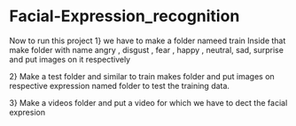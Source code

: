 # Facial-Expression_recognition

Now to run this project
1} we have to make a folder nameed train
  Inside that make folder with name angry , disgust , fear , happy , neutral, sad, surprise and put images on it respectively
  
2} Make a test folder and similar to train makes folder and put images on respective expression named folder to test the training data.

3} Make a videos folder and put a video for which we have to dect the facial expresion
